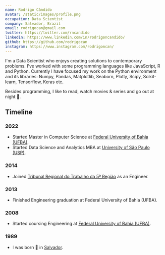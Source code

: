 ```yaml
---
name: Rodrigo Cândido
avatar: /static/images/profile.png
occupation: Data Scientist
company: Salvador, Brazil
email: rodrigocan@gmail.com
twitter: https://twitter.com/rncandido
linkedin: https://www.linkedin.com/in/rodrigoncandido/
github: https://github.com/rodrigocan
instagram: https://www.instagram.com/rodrigoncan/
---
```


I'm a Data Scientist who enjoys creating solutions to contemporary problems. I've worked with some programming languages like JavaScript, R and Python. Currently I have focused my work on the Python environment and its libraries: Numpy, Pandas, Matplotlib, Seaborn, Plotly, Scipy, Scikit-learn, Tensorflow, Keras etc.

Besides programming, I like to read, watch movies & series and go out at night 🌃.

## Timeline

### 2022

- Started Master in Computer Science at [Federal University of Bahia (UFBA)](https://pgcomp.ufba.br/).
- Started Data Science and Analytics MBA at [University of São Paulo (USP)](https://mbauspesalq.com/cursos/mba-em-data-science-e-analytics).

### 2014

- Joined [Tribunal Regional do Trabalho da 5ª Região](https://www.trt5.jus.br/) as an Engineer.

### 2013

- Finished Engineering graduation at Federal University of Bahia (UFBA).

### 2008

- Started coursing Engineering at [Federal University of Bahia (UFBA)](https://en.wikipedia.org/wiki/Federal_University_of_Bahia).

### 1989

- I was born 🥚 in [Salvador](https://pt.wikipedia.org/wiki/Salvador).
